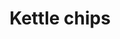 ---
title: "Kettle chips"
description: "A generous portion of freshly fried kettle chips, served with a house made chipotle mayo."
price_s: ""
price_l: "9"
weight: "5"
hidden: true
---